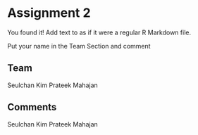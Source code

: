 # Assignment 2

You found it!  Add text to as if it were a regular R Markdown file.

Put your name in the Team Section and comment

## Team
Seulchan Kim
Prateek Mahajan
## Comments
Seulchan Kim
Prateek Mahajan
